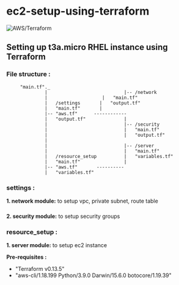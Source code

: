 

# ec2-setup-using-terraform
![AWS/Terraform](https://miro.medium.com/max/750/1*1lD3ZGXjVu2aI0yVXDszlA.jpeg)
## Setting up t3a.micro RHEL instance using Terraform
### File structure : 
         "main.tf"._
                  |                            |-- /network
                  |		               |   "main.tf"
                  |   /settings		  |   "output.tf"
                  |   "main.tf"		  |
                  |-- "aws.tf"      ------------
                  |   "output.tf"              |
                  |                            |-- /security
                  |                            |   "main.tf"
                  |                            |   "output.tf"
                  |
                  |                            |-- /server
                  |                            |   "main.tf"
                  |   /resource_setup          |   "variables.tf"
                  |   "main.tf"                |
                  |-- "aws.tf"       ----------
                  |   "variables.tf"
### settings :
**1. network module:** to setup 
     vpc, 
     private subnet,
     route table 
###
**2. security module:** to setup 
     security groups

### resource_setup :
**1. server module:** to setup 
     ec2 instance

**Pre-requisites :**

 - "Terraform v0.13.5" 
 - "aws-cli/1.18.199 Python/3.9.0 Darwin/15.6.0 botocore/1.19.39"
